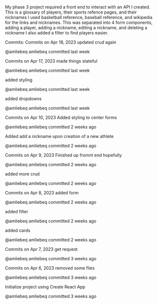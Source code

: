 My phase 3 project required a front end to interact with an API I created.
This is a glossary of players, their sports refence pages, and their nicknames
I used basketball reference, baseball reference, and wikipedia for the links and nicknames.
This was separated into 4 form components, adding a player, adding a nickname, editing a nickname, and deleting a nickname
I also added a filter to find players easier.

Commits:
Commits on Apr 18, 2023
updated crud again

@amliebeq
amliebeq committed last week
 
Commits on Apr 17, 2023
made things stateful

@amliebeq
amliebeq committed last week
 
added styling

@amliebeq
amliebeq committed last week
 
added dropdowns

@amliebeq
amliebeq committed last week
 
Commits on Apr 10, 2023
Added styling to center forms

@amliebeq
amliebeq committed 2 weeks ago
 
Added add a nickname upon creation of a new athlete

@amliebeq
amliebeq committed 2 weeks ago
 
Commits on Apr 9, 2023
Finished up fromnt end hopefully

@amliebeq
amliebeq committed 2 weeks ago
 
added more crud

@amliebeq
amliebeq committed 2 weeks ago
 
Commits on Apr 8, 2023
added form

@amliebeq
amliebeq committed 2 weeks ago
 
added filter

@amliebeq
amliebeq committed 2 weeks ago
 
added cards

@amliebeq
amliebeq committed 2 weeks ago
 
Commits on Apr 7, 2023
get request

@amliebeq
amliebeq committed 3 weeks ago
 
Commits on Apr 6, 2023
removed some files

@amliebeq
amliebeq committed 3 weeks ago
 
Initialize project using Create React App

@amliebeq
amliebeq committed 3 weeks ago